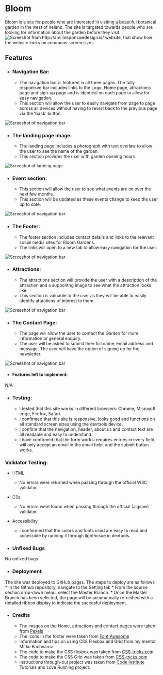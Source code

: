 # Bloom

Bloom is a site for people who are interested in visiting a beautiful botanical garden in the west of Ireland. 
The site is targeted towards people who are looking for information about the garden before they visit.
<img src="assets/Documentation/bloom-mockup.png" alt="Screeshot from http://ami.responsivedesign.is/ website, that show how the website looks on commons screen sizes">

## Features

* ### Navigation Bar:
    * The navigation bar is featured in all three pages. The fully responisve bar includes links to the Logo, Home page, attractions page and sign-up page and is identical on each page to allow for easy navigation.
    * This section will allow the user to easily navigate from page to page across all devices without having to revert back to the previous page via the 'back' button.
<img src="assets/Documentation/navigation-bar.PNG" alt="Screeshot of navigation bar">


* ### The landing page image:
    * The landing page includes a photograph with text overlaw to allow the user to see the name of the garden.
    * This section provides the user with garden opening hours
<img src="assets/Documentation/landing-page.PNG" alt="Screeshot of landing page">

* ### Event section:
    * This section will allow the user to see what events are on over the next few months. 
    * This section will be updated as these events change to keep the user up to date.
<img src="assets/Documentation/upcoming-events.png" alt="Screeshot of navigation bar">

* ### The Footer:
    * The footer section includes contact details and links to the relevant social media sites for Bloom Gardens.
    * The links will open to a new tab to allow easy navigation for the user.
<img src="assets/Documentation/footer.PNG" alt="Screeshot of navigation bar">

* ### Attractions:
    * The attractions section will provide the user with a description of the attraction and a supporitng image to see what the attraction looks like.
    * This section is valuable to the user as they will be able to easily identify attactions of interest to them.
<img src="assets/Documentation/attractions.png" alt="Screeshot of navigation bar">


* ### The Contact Page:
    * The page will allow the user to contact the Garden for more information or general enquiry. 
    * The user will be asked to submit thier full name, email address and message. The user will have the option of signing up for the newsletter. 
<img src="assets/Documentation/contact-us.png" alt="Screeshot of navigation bar">


* #### Features left to implement:
N/A

* ### Testing:
    * I tested that this site works in different browsers: Chrome, Microsoft edge, Firefox, Safari.
    * I confirmed that this site is responsive, looks good and functions on all standard screen sizes using the devtools device.
    * I confirm that the navigation, header, about us and contact text are all readable and easy to understand.
    * I have confirmed that the form works: requires entries in every field, will only accept an email in the email field, and the submit button works.

### Validator Testing:
* HTML
    * No errors were returned when passing through the official W3C validator.
* CSs
    * No errors were found when passing through the official (Jigsaw) validator.
* Accessibility
    * I conformed that the colors and fonts used are easy to read and accessible by running it through lighthosue in devtools.

* ### Unfixed Bugs
No unfixed bugs


* ### Deployment
The site was deployed to GitHub pages. The steps to deploy are as follows
    * In the Github repository, navigate to the Setting tab
    * From the source section drop-down menu, select the Master Branch.
    * Once the Master Branch has been selected, the page will be automatically refreshed with a detailed ribbon display to indicate the succesful deployment.

* ### Credits
    * The images on the Home, attractions and contact pages were taken from  [Pexels](https://www.pexels.com/ "Pexels") 
    * The icons in the footer were taken from [Font Awesome](https://fontawesome.com/ "Font Awesome")
    * Information and tips on using CSS Flexbox and Grid from my mentor Mitko Bachvarov
    * The code to make the CSS flexbox was taken from [CSS-tricks.com](https://css-tricks.com/snippets/css/a-guide-to-flexbox/ "CSS-tricks" )
    * The code to make the CSS Grid was taken from [CSS-tricks.com](https://css-tricks.com/snippets/css/complete-guide-grid/ "CSS-tricks")
    * instructions through-out project was taken from [Code Institute](https://codeinstitute.net/ie/ "Code Institute") Tutorials and Love Running project.
